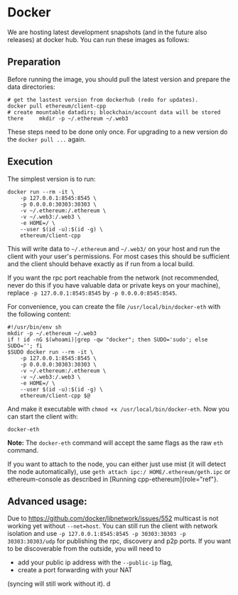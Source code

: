 Docker
======

We are hosting latest development snapshots (and in the future also releases) at docker hub. You can run these images as follows:

Preparation
-----------

Before running the image, you should pull the latest version and prepare the data directories:

    # get the lastest version from dockerhub (redo for updates).     docker pull ethereum/client-cpp
    # create mountable datadirs; blockchain/account data will be stored there     mkdir -p ~/.ethereum ~/.web3

These steps need to be done only once. For upgrading to a new version do the `docker pull ...` again.

Execution
---------

The simplest version is to run:

    docker run --rm -it \
        -p 127.0.0.1:8545:8545 \
        -p 0.0.0.0:30303:30303 \
        -v ~/.ethereum:/.ethereum \
        -v ~/.web3:/.web3 \
        -e HOME=/ \
        --user $(id -u):$(id -g) \
        ethereum/client-cpp

This will write data to `~/.ethereum` and `~/.web3/` on your host and run the client with your user\'s permissions. For most cases this should be sufficient and the client should behave exactly as if run from a
local build.

If you want the rpc port reachable from the network (not recommended, never do this if you have valuable data or private keys on your machine), replace `-p 127.0.0.1:8545:8545` by `-p 0.0.0.0:8545:8545`.

For convenience, you can create the file `/usr/local/bin/docker-eth` with the following content:

    #!/usr/bin/env sh
    mkdir -p ~/.ethereum ~/.web3
    if ! id -nG $(whoami)|grep -qw "docker"; then SUDO='sudo'; else SUDO=''; fi
    $SUDO docker run --rm -it \
        -p 127.0.0.1:8545:8545 \
        -p 0.0.0.0:30303:30303 \
        -v ~/.ethereum:/.ethereum \
        -v ~/.web3:/.web3 \
        -e HOME=/ \
        --user $(id -u):$(id -g) \
        ethereum/client-cpp $@

And make it executable with `chmod +x /usr/local/bin/docker-eth`. Now
you can start the client with:

    docker-eth

**Note:** The `docker-eth` command will accept the same flags as the raw `eth` command.

If you want to attach to the node, you can either just use mist (it will detect the node automatically), use `geth attach ipc:/ HOME/.ethereum/geth.ipc` or ethereum-console as described in [Running cpp-ethereum]{role="ref"}.

Advanced usage:
---------------

Due to <https://github.com/docker/libnetwork/issues/552> multicast is not working yet without `--net=host`. You can still run the client with network isolation and use `-p 127.0.0.1:8545:8545 -p 30303:30303 -p 30303:30303/udp` for publishing the rpc, discovery and p2p ports. If you want to be discoverable from the outside, you will need to

-   add your public ip address with the `--public-ip` flag,
-   create a port forwarding with your NAT

(syncing will still work without it). d
